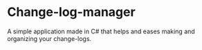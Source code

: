 # Change-log-manager
A simple application made in C# that helps and eases making and organizing your change-logs.

